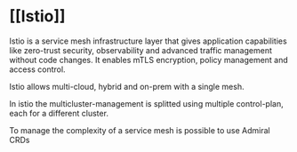 # [[Istio]]
Istio is a service mesh infrastructure layer that gives application capabilities like zero-trust security, observability and advanced traffic management without code changes. It enables mTLS encryption, policy management and access control.

Istio allows multi-cloud, hybrid and on-prem with a single mesh.

In istio the multicluster-management is splitted using multiple control-plan, each for a different cluster.

To manage the complexity of a service mesh is possible to use Admiral CRDs
